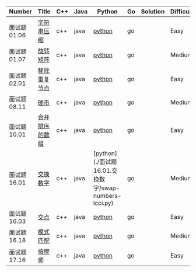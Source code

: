 ﻿| Number | Title | C++ | Java | Python | Go | Solution | Difficulty 
|---| --- | --- | --- | --- | --- | --- | --- |
|面试题 01.06|[字符串压缩](https://leetcode-cn.com/problems/compress-string-lcci/)|c++|java|[python](./01.06.字符串压缩/compress-string-lcci.py)|go||Easy|
|面试题 01.07|[旋转矩阵](https://leetcode-cn.com/problems/rotate-matrix-lcci/)|c++|java|[python](./01.07.旋转矩阵/rotate-matrix-lcci.py)|go||Medium|
|面试题 02.01|[移除重复节点](https://leetcode-cn.com/problems/remove-duplicate-node-lcci/)|c++|java|[python](./02.01.移除重复节点/remove-duplicate-node-lcci.py)|go||Easy|
|面试题 08.11|[硬币](https://leetcode-cn.com/problems/coin-lcci/)|c++|java|[python](./08.11.硬币/coin-lcci.py)|go||Medium|
|面试题 10.01|[合并排序的数组](https://leetcode-cn.com/problems/sorted-merge-lcci/)|c++|java|[python](./10.01.合并排序的数组/sorted-merge-lcci.py)|go||Easy|
|面试题 16.01|[交换数字](https://leetcode-cn.com/problems/swap-numbers-lcci/)|c++|java|[python](./面试题 16.01.交换数字/swap-numbers-lcci.py)|go||Medium|
|面试题 16.03|[交点](https://leetcode-cn.com/problems/intersection-lcci/)|c++|java|[python](./16.03.交点/intersection-lcci.py)|go||Easy|
|面试题 16.18|[模式匹配](https://leetcode-cn.com/problems/pattern-matching-lcci/)|c++|java|[python](./16.18.模式匹配/pattern-matching-lcci.py)|go||Medium|
|面试题 17.16|[按摩师](https://leetcode-cn.com/problems/the-masseuse-lcci/)|c++|java|[python](./17.16.按摩师/the-masseuse-lcci.py)|go||Easy|


























